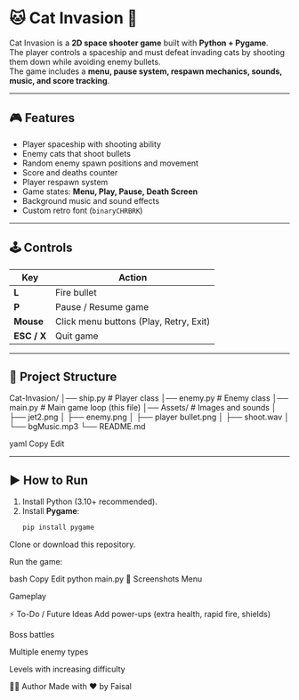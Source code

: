 # 🐱 Cat Invasion 🚀

Cat Invasion is a **2D space shooter game** built with **Python + Pygame**.  
The player controls a spaceship and must defeat invading cats by shooting them down while avoiding enemy bullets.  
The game includes a **menu, pause system, respawn mechanics, sounds, music, and score tracking**.

---

## 🎮 Features
- Player spaceship with shooting ability  
- Enemy cats that shoot bullets  
- Random enemy spawn positions and movement  
- Score and deaths counter  
- Player respawn system  
- Game states: **Menu, Play, Pause, Death Screen**  
- Background music and sound effects  
- Custom retro font (`binaryCHRBRK`)  

---

## 🕹️ Controls
| Key | Action |
|-----|--------|
| **L** | Fire bullet |
| **P** | Pause / Resume game |
| **Mouse** | Click menu buttons (Play, Retry, Exit) |
| **ESC / X** | Quit game |

---

## 📂 Project Structure
Cat-Invasion/
│── ship.py # Player class
│── enemy.py # Enemy class
│── main.py # Main game loop (this file)
│── Assets/ # Images and sounds
│ ├── jet2.png
│ ├── enemy.png
│ ├── player bullet.png
│ ├── shoot.wav
│ └── bgMusic.mp3
└── README.md

yaml
Copy
Edit

---

## ▶️ How to Run
1. Install Python (3.10+ recommended).  
2. Install **Pygame**:
   ```bash
   pip install pygame
Clone or download this repository.

Run the game:

bash
Copy
Edit
python main.py
📸 Screenshots
Menu

Gameplay

⚡ To-Do / Future Ideas
Add power-ups (extra health, rapid fire, shields)

Boss battles

Multiple enemy types

Levels with increasing difficulty

👨‍💻 Author
Made with ❤️ by Faisal